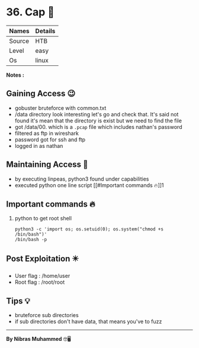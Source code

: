 # 36. Cap 🧭
Names | Details
--------|-----
Source | HTB
Level | easy
Os | linux

**Notes :**




## Gaining Access 😉
- gobuster bruteforce with common.txt
- /data directory look interesting let's go and check that. It's said not found it's mean that the directory is exist but we need to find the file
- got /data/00. which is a `.pcap` file which includes nathan's password
- filtered as ftp in wireshark
- password got for ssh and ftp
- logged in as nathan



## Maintaining Access 🥷
- by executing linpeas, python3 found under capabilities
- executed python one line script [[#Important commands 🔥]]1


## Important commands 🔥
1. python to get root shell
	```
	python3 -c 'import os; os.setuid(0); os.system("chmod +s /bin/bash")'
	/bin/bash -p
	```

## Post Exploitation ✴️
- User flag : /home/user
- Root flag : /root/root
## Tips 💡
- bruteforce sub directories
- if sub directories don't have data, that means you've to fuzz


--------------------------------
**By Nibras Muhammed** 🤓🖥️






